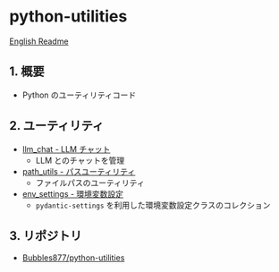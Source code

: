 # python-utilities

[English Readme](./README.md)

## 1. 概要

- Python のユーティリティコード

## 2. ユーティリティ

- [llm_chat - LLM チャット](llm_chat/)
  - LLM とのチャットを管理
- [path_utils - パスユーティリティ](path_utils/)
  - ファイルパスのユーティリティ
- [env_settings - 環境変数設定](env_settings/)
  - `pydantic-settings` を利用した環境変数設定クラスのコレクション

## 3. リポジトリ

- [Bubbles877/python-utilities](https://github.com/Bubbles877/python-utilities)
